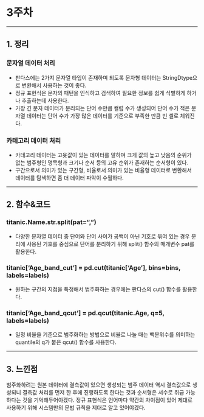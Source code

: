 # 3주차
---
## 1. 정리
### 문자열 데이터 처리
* 판다스에는 2가지 문자열 타입이 존재하며 되도록 문자형 데이터는 StringDtype으로 변환해서 사용하는 것이 좋다.
* 정규 표현식은 문자의 패턴을 인식하고 검색하여 필요한 정보를 쉽게 식별하게 하거나 추출하는데 사용한다.
* 가장 긴 문자 데이터가 분리되는 단어 수만큼 컬럼 수가 생성되어 단어 수가 적은 문자열 데이터는 단어 수가 가장 많은 데이터를 기준으로 부족한 만큼 빈 셀로 체워진다.
### 카테고리 데이터 처리
* 카테고리 데이터는 고윳값이 있는 데이터를 말하며 크게 값의 높고 낮음의 순위가 없는 범주형인 명목형과 크기나 순서 등의 고유 순위가 존재하는 순서형이 있다.
* 구간으로서 의미가 있는 구간형, 비율로서 의미가 있는 비율형 데이터로 변환해서 데이터를 탐색하면 좀 더 데이터 파악이 수월하다.
---
## 2. 함수&코드
### titanic.Name.str.split(pat=“,”)
* 다양한 문자열 데이터 중 단어와 단어 사이가 공백이 아닌 기호로 묶여 있는 경우 분리에 사용된 기호를 중심으로 단어를 분리하기 위해 split() 함수의 매개변수 pat를 활용한다.
  
### titanic[‘Age_band_cut’] = pd.cut(titanic[‘Age’], bins=bins, labels=labels)
* 원하는 구간의 지점을 특정해서 범주화하는 경우에는 판다스의  cut() 함수를 활용한다.

### titanic[‘Age_band_qcut’] = pd.qcut(titanic.Age, q=5, labels=labels)
* 일정 비율을 기준으로 범주화하는 방법으로 비율로 나눌 때는 백분위수를 의미하는 quantile의 q가 붙은 qcut() 함수를 사용한다.
---
## 3. 느낀점
범주화하려는 원본 데이터에 결측값이 있으면 생성되는 범주 데이터 역시 결측값으로 생성되니 결측값 처리를 먼저 한 후에 진행하도록 한다는 것과 순서형은 서수로 취급 가능하다는 것을 기억해두어야겠다.
정규 표현식은 언어마다 약간의 차이점이 있어 제대로 사용하기 위해 시스템만의 문법 규칙을 제대로 알고 있어야겠다.
